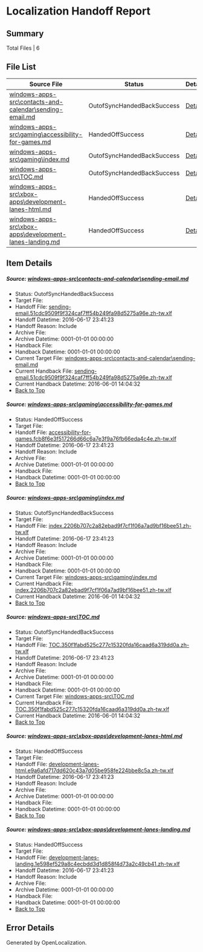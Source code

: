 # <a name='report-top'></a> Localization Handoff Report

## Summary
 Total Files | 6

## File List
 Source File | Status | Details 
 ----------- | ------ | ------- 
 [windows-apps-src\contacts-and-calendar\sending-email.md](https://github.com/Microsoft/windows-apps/blob/252e144b2436f047f7b0849bb6e5aee87b2e3464/windows-apps-src/contacts-and-calendar/sending-email.md) | OutofSyncHandedBackSuccess | [Details](#ff0d2cd86f8ba422db7a26565c52293a3e21a018501)
 [windows-apps-src\gaming\accessibility-for-games.md](https://github.com/Microsoft/windows-apps/blob/2492ff5c8b3ba0331e831234943a1db124f8fa4f/windows-apps-src/gaming/accessibility-for-games.md) | HandedOffSuccess | [Details](#2b78d767a7ac75e27f759c0eb06953e6158fb88b2103)
 [windows-apps-src\gaming\index.md](https://github.com/Microsoft/windows-apps/blob/41ee0d2a45408b5b1a0dbc0b102f1b59843814b2/windows-apps-src/gaming/index.md) | OutofSyncHandedBackSuccess | [Details](#e5447f6238ece768513d160579e1c7e89b04e5092159)
 [windows-apps-src\TOC.md](https://github.com/Microsoft/windows-apps/blob/41ee0d2a45408b5b1a0dbc0b102f1b59843814b2/windows-apps-src/TOC.md) | OutofSyncHandedBackSuccess | [Details](#c0a71fa7546fd5f2c7b53b75590797045946ea7f3797)
 [windows-apps-src\xbox-apps\development-lanes-html.md](https://github.com/Microsoft/windows-apps/blob/4996662d044315b878eb05eb6b82a17ce5eef2a7/windows-apps-src/xbox-apps/development-lanes-html.md) | HandedOffSuccess | [Details](#a7b891cf8373e989a0a3bebb0f40be9026ce42b43849)
 [windows-apps-src\xbox-apps\development-lanes-landing.md](https://github.com/Microsoft/windows-apps/blob/e0c273495321689e37df6b36d97870327cff6c5a/windows-apps-src/xbox-apps/development-lanes-landing.md) | HandedOffSuccess | [Details](#54db2390b5df3b5c6bc7ca6f7d6e36454435c5433850)

## Item Details
##### <a name='ff0d2cd86f8ba422db7a26565c52293a3e21a018501'></a> Source: [windows-apps-src\contacts-and-calendar\sending-email.md](https://github.com/Microsoft/windows-apps/blob/252e144b2436f047f7b0849bb6e5aee87b2e3464/windows-apps-src/contacts-and-calendar/sending-email.md)
* Status: OutofSyncHandedBackSuccess
* Target File: 
* Handoff File: [sending-email.51cdc9509f9f324caf7ff54b249fa98d5275a96e.zh-tw.xlf](https://github.com/Microsoft/WDG.handoff/blob/5ecc1bfddc70a0e00cd5e78c1c7930dca3b7fd8c/ol-handoff/Microsoft/windows-apps.zh-tw/master/sending-email.51cdc9509f9f324caf7ff54b249fa98d5275a96e.zh-tw.xlf)
* Handoff Datetime: 2016-06-17 23:41:23
* Handoff Reason: Include
* Archive File: 
* Archive Datetime: 0001-01-01 00:00:00
* Handback File: 
* Handback Datetime: 0001-01-01 00:00:00
* Current Target File: [windows-apps-src\contacts-and-calendar\sending-email.md](https://github.com/Microsoft/windows-apps.zh-tw/blob/dd1cd79c890b897dcea817a87e8bdc0f8a8075e2/windows-apps-src/contacts-and-calendar/sending-email.md)
* Current Handback File: [sending-email.51cdc9509f9f324caf7ff54b249fa98d5275a96e.zh-tw.xlf](https://github.com/Microsoft/WDG.handback/blob/b90c4ee90f2e635b617419c0868b3000438e0c1d/ol-handback/Microsoft/windows-apps.zh-tw/master/sending-email.51cdc9509f9f324caf7ff54b249fa98d5275a96e.zh-tw.xlf)
* Current Handback Datetime: 2016-06-01 14:04:32
* [Back to Top](#report-top)

##### <a name='2b78d767a7ac75e27f759c0eb06953e6158fb88b2103'></a> Source: [windows-apps-src\gaming\accessibility-for-games.md](https://github.com/Microsoft/windows-apps/blob/2492ff5c8b3ba0331e831234943a1db124f8fa4f/windows-apps-src/gaming/accessibility-for-games.md)
* Status: HandedOffSuccess
* Target File: 
* Handoff File: [accessibility-for-games.fcb8f6e3f517266d66c6a7e3f9a76fb66eda4c4e.zh-tw.xlf](https://github.com/Microsoft/WDG.handoff/blob/5ecc1bfddc70a0e00cd5e78c1c7930dca3b7fd8c/ol-handoff/Microsoft/windows-apps.zh-tw/master/accessibility-for-games.fcb8f6e3f517266d66c6a7e3f9a76fb66eda4c4e.zh-tw.xlf)
* Handoff Datetime: 2016-06-17 23:41:23
* Handoff Reason: Include
* Archive File: 
* Archive Datetime: 0001-01-01 00:00:00
* Handback File: 
* Handback Datetime: 0001-01-01 00:00:00
* [Back to Top](#report-top)

##### <a name='e5447f6238ece768513d160579e1c7e89b04e5092159'></a> Source: [windows-apps-src\gaming\index.md](https://github.com/Microsoft/windows-apps/blob/41ee0d2a45408b5b1a0dbc0b102f1b59843814b2/windows-apps-src/gaming/index.md)
* Status: OutofSyncHandedBackSuccess
* Target File: 
* Handoff File: [index.2206b707c2a82ebad9f7cf1f06a7ad9bf16bee51.zh-tw.xlf](https://github.com/Microsoft/WDG.handoff/blob/5ecc1bfddc70a0e00cd5e78c1c7930dca3b7fd8c/ol-handoff/Microsoft/windows-apps.zh-tw/master/index.2206b707c2a82ebad9f7cf1f06a7ad9bf16bee51.zh-tw.xlf)
* Handoff Datetime: 2016-06-17 23:41:23
* Handoff Reason: Include
* Archive File: 
* Archive Datetime: 0001-01-01 00:00:00
* Handback File: 
* Handback Datetime: 0001-01-01 00:00:00
* Current Target File: [windows-apps-src\gaming\index.md](https://github.com/Microsoft/windows-apps.zh-tw/blob/dd1cd79c890b897dcea817a87e8bdc0f8a8075e2/windows-apps-src/gaming/index.md)
* Current Handback File: [index.2206b707c2a82ebad9f7cf1f06a7ad9bf16bee51.zh-tw.xlf](https://github.com/Microsoft/WDG.handback/blob/b90c4ee90f2e635b617419c0868b3000438e0c1d/ol-handback/Microsoft/windows-apps.zh-tw/master/index.2206b707c2a82ebad9f7cf1f06a7ad9bf16bee51.zh-tw.xlf)
* Current Handback Datetime: 2016-06-01 14:04:32
* [Back to Top](#report-top)

##### <a name='c0a71fa7546fd5f2c7b53b75590797045946ea7f3797'></a> Source: [windows-apps-src\TOC.md](https://github.com/Microsoft/windows-apps/blob/41ee0d2a45408b5b1a0dbc0b102f1b59843814b2/windows-apps-src/TOC.md)
* Status: OutofSyncHandedBackSuccess
* Target File: 
* Handoff File: [TOC.350f1fabd525c277c15320fda16caad6a319dd0a.zh-tw.xlf](https://github.com/Microsoft/WDG.handoff/blob/5ecc1bfddc70a0e00cd5e78c1c7930dca3b7fd8c/ol-handoff/Microsoft/windows-apps.zh-tw/master/TOC.350f1fabd525c277c15320fda16caad6a319dd0a.zh-tw.xlf)
* Handoff Datetime: 2016-06-17 23:41:23
* Handoff Reason: Include
* Archive File: 
* Archive Datetime: 0001-01-01 00:00:00
* Handback File: 
* Handback Datetime: 0001-01-01 00:00:00
* Current Target File: [windows-apps-src\TOC.md](https://github.com/Microsoft/windows-apps.zh-tw/blob/dd1cd79c890b897dcea817a87e8bdc0f8a8075e2/windows-apps-src/TOC.md)
* Current Handback File: [TOC.350f1fabd525c277c15320fda16caad6a319dd0a.zh-tw.xlf](https://github.com/Microsoft/WDG.handback/blob/b90c4ee90f2e635b617419c0868b3000438e0c1d/ol-handback/Microsoft/windows-apps.zh-tw/master/TOC.350f1fabd525c277c15320fda16caad6a319dd0a.zh-tw.xlf)
* Current Handback Datetime: 2016-06-01 14:04:32
* [Back to Top](#report-top)

##### <a name='a7b891cf8373e989a0a3bebb0f40be9026ce42b43849'></a> Source: [windows-apps-src\xbox-apps\development-lanes-html.md](https://github.com/Microsoft/windows-apps/blob/4996662d044315b878eb05eb6b82a17ce5eef2a7/windows-apps-src/xbox-apps/development-lanes-html.md)
* Status: HandedOffSuccess
* Target File: 
* Handoff File: [development-lanes-html.e9a6afd717dd620c43a7d05be958fe224bbe8c5a.zh-tw.xlf](https://github.com/Microsoft/WDG.handoff/blob/5ecc1bfddc70a0e00cd5e78c1c7930dca3b7fd8c/ol-handoff/Microsoft/windows-apps.zh-tw/master/development-lanes-html.e9a6afd717dd620c43a7d05be958fe224bbe8c5a.zh-tw.xlf)
* Handoff Datetime: 2016-06-17 23:41:23
* Handoff Reason: Include
* Archive File: 
* Archive Datetime: 0001-01-01 00:00:00
* Handback File: 
* Handback Datetime: 0001-01-01 00:00:00
* [Back to Top](#report-top)

##### <a name='54db2390b5df3b5c6bc7ca6f7d6e36454435c5433850'></a> Source: [windows-apps-src\xbox-apps\development-lanes-landing.md](https://github.com/Microsoft/windows-apps/blob/e0c273495321689e37df6b36d97870327cff6c5a/windows-apps-src/xbox-apps/development-lanes-landing.md)
* Status: HandedOffSuccess
* Target File: 
* Handoff File: [development-lanes-landing.1e598ef529a8c4ecbdd3d1d858f4d73a2c49cb41.zh-tw.xlf](https://github.com/Microsoft/WDG.handoff/blob/5ecc1bfddc70a0e00cd5e78c1c7930dca3b7fd8c/ol-handoff/Microsoft/windows-apps.zh-tw/master/development-lanes-landing.1e598ef529a8c4ecbdd3d1d858f4d73a2c49cb41.zh-tw.xlf)
* Handoff Datetime: 2016-06-17 23:41:23
* Handoff Reason: Include
* Archive File: 
* Archive Datetime: 0001-01-01 00:00:00
* Handback File: 
* Handback Datetime: 0001-01-01 00:00:00
* [Back to Top](#report-top)


## Error Details

Generated by OpenLocalization.
